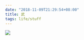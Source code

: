 ```yaml
---
date: "2018-11-09T21:29:54+08:00"
title: 武
tags: life/stuff
---
```


![](https://blog.du1ab.org/2018/wu.webp)
